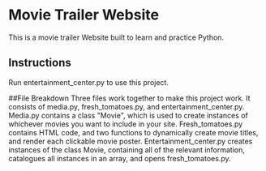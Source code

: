 # Movie Trailer Website
This is a movie trailer Website built to learn and practice Python.

## Instructions
Run entertainment_center.py to use this project.

##File Breakdown
Three files work together to make this project work. It consists of media.py, fresh_tomatoes.py, and entertainment_center.py. Media.py contains a class "Movie", which is used to create instances of whichever movies you want to include in your site. Fresh_tomatoes.py contains HTML code, and two functions to dynamically create movie titles, and render each clickable movie poster.  Entertainment_center.py creates instances of the class Movie, containing all of the relevant information, catalogues all instances in an array, and opens fresh_tomatoes.py. 
